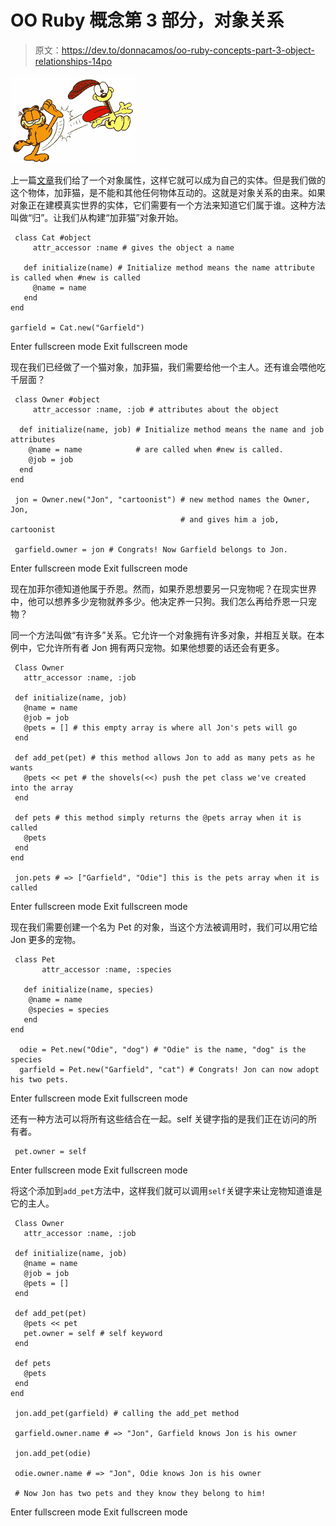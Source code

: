 # OO Ruby 概念第 3 部分，对象关系

> 原文：<https://dev.to/donnacamos/oo-ruby-concepts-part-3-object-relationships-14po>

[![alt text](img/e95d5b31c35c84219d43199884afa33d.png)](https://res.cloudinary.com/practicaldev/image/fetch/s--XrPscg1P--/c_limit%2Cf_auto%2Cfl_progressive%2Cq_auto%2Cw_880/https://vignette.wikia.nocookie.net/playstationallstarsfanfictionroyaimg/9/90/BF7_garfieldoddie.jpg/revision/latest/scale-to-width-down/200%3Fcb%3D20130425191848)

上一篇[文章](https://dev.to/donnacamos88/oo-ruby-concepts-ii-object-attributes-5708)我们给了一个对象属性，这样它就可以成为自己的实体。但是我们做的这个物体，加菲猫，是不能和其他任何物体互动的。这就是对象关系的由来。如果对象正在建模真实世界的实体，它们需要有一个方法来知道它们属于谁。这种方法叫做“归”。让我们从构建“加菲猫”对象开始。

```
 class Cat #object 
     attr_accessor :name # gives the object a name

   def initialize(name) # Initialize method means the name attribute is called when #new is called 
     @name = name 
   end 
end 

garfield = Cat.new("Garfield") 
```

Enter fullscreen mode Exit fullscreen mode

现在我们已经做了一个猫对象，加菲猫，我们需要给他一个主人。还有谁会喂他吃千层面？

```
 class Owner #object 
     attr_accessor :name, :job # attributes about the object 

  def initialize(name, job) # Initialize method means the name and job attributes
    @name = name            # are called when #new is called. 
    @job = job 
  end 
end 

 jon = Owner.new("Jon", "cartoonist") # new method names the Owner, Jon, 
                                      # and gives him a job, cartoonist 

 garfield.owner = jon # Congrats! Now Garfield belongs to Jon. 
```

Enter fullscreen mode Exit fullscreen mode

现在加菲尔德知道他属于乔恩。然而，如果乔恩想要另一只宠物呢？在现实世界中，他可以想养多少宠物就养多少。他决定养一只狗。我们怎么再给乔恩一只宠物？

同一个方法叫做“有许多”关系。它允许一个对象拥有许多对象，并相互关联。在本例中，它允许所有者 Jon 拥有两只宠物。如果他想要的话还会有更多。

```
 Class Owner 
   attr_accessor :name, :job 

 def initialize(name, job) 
   @name = name 
   @job = job 
   @pets = [] # this empty array is where all Jon's pets will go 
 end 

 def add_pet(pet) # this method allows Jon to add as many pets as he wants
   @pets << pet # the shovels(<<) push the pet class we've created into the array
 end 

 def pets # this method simply returns the @pets array when it is called
   @pets 
 end 
end 

 jon.pets # => ["Garfield", "Odie"] this is the pets array when it is called 
```

Enter fullscreen mode Exit fullscreen mode

现在我们需要创建一个名为 Pet 的对象，当这个方法被调用时，我们可以用它给 Jon 更多的宠物。

```
 class Pet 
       attr_accessor :name, :species  

   def initialize(name, species)
    @name = name 
    @species = species 
   end 
end 

  odie = Pet.new("Odie", "dog") # "Odie" is the name, "dog" is the species
  garfield = Pet.new("Garfield", "cat") # Congrats! Jon can now adopt his two pets. 
```

Enter fullscreen mode Exit fullscreen mode

还有一种方法可以将所有这些结合在一起。self 关键字指的是我们正在访问的所有者。

```
 pet.owner = self 
```

Enter fullscreen mode Exit fullscreen mode

将这个添加到`add_pet`方法中，这样我们就可以调用`self`关键字来让宠物知道谁是它的主人。

```
 Class Owner 
   attr_accessor :name, :job 

 def initialize(name, job) 
   @name = name 
   @job = job 
   @pets = [] 
 end 

 def add_pet(pet) 
   @pets << pet 
   pet.owner = self # self keyword 
 end 

 def pets 
   @pets 
 end 
end 

 jon.add_pet(garfield) # calling the add_pet method 

 garfield.owner.name # => "Jon", Garfield knows Jon is his owner 

 jon.add_pet(odie) 

 odie.owner.name # => "Jon", Odie knows Jon is his owner 

 # Now Jon has two pets and they know they belong to him! 
```

Enter fullscreen mode Exit fullscreen mode